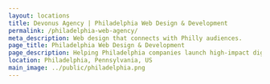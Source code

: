 ```yaml
---
layout: locations
title: Devonus Agency | Philadelphia Web Design & Development
permalink: /philadelphia-web-agency/
meta_description: Web design that connects with Philly audiences.
page_title: Philadelphia Web Design & Development
page_description: Helping Philadelphia companies launch high-impact digital platforms.
location: Philadelphia, Pennsylvania, US
main_image: ../public/philadelphia.png
---
```

